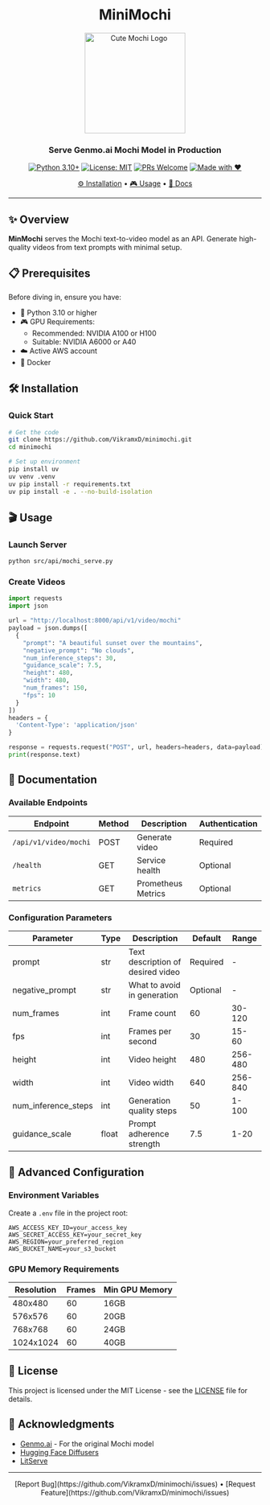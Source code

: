 

<div align="center">
   <h1> MiniMochi </h1>
   <img src="https://github.com/user-attachments/assets/ea97ff3a-39b3-418a-a62c-5687e7222117" alt="Cute Mochi Logo" width="200" height="200">

### Serve Genmo\.ai Mochi Model in Production

[![Python 3.10+](https://img.shields.io/badge/python-3.10+-blue.svg?style=flat-square)](https://www.python.org/downloads/)
[![License: MIT](https://img.shields.io/badge/License-MIT-yellow.svg?style=flat-square)](https://opensource.org/licenses/MIT)
[![PRs Welcome](https://img.shields.io/badge/PRs-welcome-brightgreen.svg?style=flat-square)](https://makeapullrequest.com)
[![Made with ❤️](https://img.shields.io/badge/Made%20with-%E2%9D%A4%EF%B8%8F-red.svg?style=flat-square)](https://github.com/VikramxD/minimochi)

[⚙️ Installation](#%EF%B8%8F-installation) • 
[🎮 Usage](#-usage) • 
[📖 Docs](#-documentation)

</div>

---

## ✨ Overview

**MinMochi** serves the Mochi text-to-video model as an API. Generate high-quality videos from text prompts with minimal setup\.

## 📋 Prerequisites

Before diving in, ensure you have:
- 🐍 Python 3\.10 or higher
- 🎮 GPU Requirements:
  - Recommended: NVIDIA A100 or H100
  - Suitable: NVIDIA A6000 or A40
- ☁️ Active AWS account
- 🐳 Docker 

## 🛠️ Installation

### Quick Start

```bash
# Get the code
git clone https://github.com/VikramxD/minimochi.git
cd minimochi

# Set up environment
pip install uv
uv venv .venv
uv pip install -r requirements.txt
uv pip install -e . --no-build-isolation
```

## 🎬 Usage

### Launch Server

```bash
python src/api/mochi_serve.py
```

### Create Videos

```python
import requests
import json

url = "http://localhost:8000/api/v1/video/mochi"
payload = json.dumps([
  {
    "prompt": "A beautiful sunset over the mountains",
    "negative_prompt": "No clouds",
    "num_inference_steps": 30,
    "guidance_scale": 7.5,
    "height": 480,
    "width": 480,
    "num_frames": 150,
    "fps": 10
  }
])
headers = {
  'Content-Type': 'application/json'
}

response = requests.request("POST", url, headers=headers, data=payload)
print(response.text)
```

## 📖 Documentation

### Available Endpoints

| Endpoint | Method | Description | Authentication |
|----------|--------|-------------|----------------|
| `/api/v1/video/mochi` | POST | Generate video | Required |
| `/health` | GET | Service health | Optional |
| `metrics` | GET | Prometheus Metrics | Optional |
### Configuration Parameters

| Parameter | Type | Description | Default | Range |
|-----------|------|-------------|---------|--------|
| prompt | str | Text description of desired video | Required | - |
| negative_prompt | str | What to avoid in generation | Optional | - |
| num_frames | int | Frame count | 60 | 30-120 |
| fps | int | Frames per second | 30 | 15-60 |
| height | int | Video height | 480 | 256-480 |
| width | int | Video width | 640 | 256-840 |
| num_inference_steps | int | Generation quality steps | 50 | 1-100 |
| guidance_scale | float | Prompt adherence strength | 7\.5 | 1-20 |


## 🔧 Advanced Configuration

### Environment Variables

Create a `.env` file in the project root:

```plaintext
AWS_ACCESS_KEY_ID=your_access_key
AWS_SECRET_ACCESS_KEY=your_secret_key
AWS_REGION=your_preferred_region
AWS_BUCKET_NAME=your_s3_bucket
```

### GPU Memory Requirements

| Resolution | Frames | Min GPU Memory |
|------------|--------|----------------|
| 480x480 | 60 | 16GB |
| 576x576 | 60 | 20GB |
| 768x768 | 60 | 24GB |
| 1024x1024 | 60 | 40GB |





## 📄 License

This project is licensed under the MIT License - see the [LICENSE](LICENSE) file for details\.

## 🙏 Acknowledgments

- [Genmo\.ai](https://github.com/genmoai) - For the original Mochi model
- [Hugging Face Diffusers](https://github.com/huggingface/diffusers) 
- [LitServe](https://github.com/Lightning-AI/litserve)

---

<div align="center">
[Report Bug](https://github.com/VikramxD/minimochi/issues) • [Request Feature](https://github.com/VikramxD/minimochi/issues)
</div>
